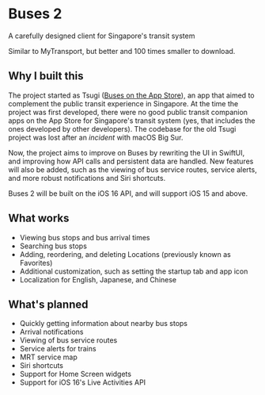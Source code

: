 # Buses 2
A carefully designed client for Singapore's transit system

Similar to MyTransport, but better and 100 times smaller to download.

## Why I built this
The project started as Tsugi ([Buses on the App Store](https://apps.apple.com/us/app/buses-for-singapore-transit/id1423653146)), an app that aimed to complement the public transit experience in Singapore. At the time the project was first developed, there were no good public transit companion apps on the App Store for Singapore's transit system (yes, that includes the ones developed by other developers). The codebase for the old Tsugi project was lost after an *incident* with macOS Big Sur.

Now, the project aims to improve on Buses by rewriting the UI in SwiftUI, and improving how API calls and persistent data are handled. New features will also be added, such as the viewing of bus service routes, service alerts, and more robust notifications and Siri shortcuts.

Buses 2 will be built on the iOS 16 API, and will support iOS 15 and above.

## What works
- Viewing bus stops and bus arrival times
- Searching bus stops
- Adding, reordering, and deleting Locations (previously known as Favorites)
- Additional customization, such as setting the startup tab and app icon
- Localization for English, Japanese, and Chinese

## What's planned
- Quickly getting information about nearby bus stops
- Arrival notifications
- Viewing of bus service routes
- Service alerts for trains
- MRT service map
- Siri shortcuts
- Support for Home Screen widgets
- Support for iOS 16's Live Activities API
